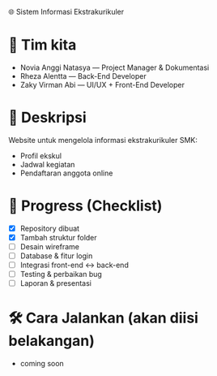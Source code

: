  🌐 Sistem Informasi Ekstrakurikuler

# 👥 Tim kita
- Novia Anggi Natasya — Project Manager & Dokumentasi
- Rheza Alentta — Back-End Developer
- Zaky Virman Abi — UI/UX + Front-End Developer

# 📖 Deskripsi
Website untuk mengelola informasi ekstrakurikuler SMK:
- Profil ekskul
- Jadwal kegiatan
- Pendaftaran anggota online

# 🚀 Progress (Checklist)
- [x] Repository dibuat
- [x] Tambah struktur folder
- [ ] Desain wireframe
- [ ] Database & fitur login
- [ ] Integrasi front-end ↔ back-end
- [ ] Testing & perbaikan bug
- [ ] Laporan & presentasi

# 🛠️ Cara Jalankan (akan diisi belakangan)
- coming soon
